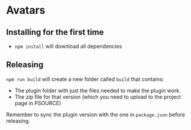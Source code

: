 # Avatars

## Installing for the first time

* `npm install` will download all dependencies

## Releasing
`npm run build` will create a new folder called `build` that contains:

* The plugin folder with just the files needed to make the plugin work.
* The zip file for that version (which you need to upload to the project page in PSOURCE)
 
Remember to sync the plugin version with the one in `package.json` before releasing.
